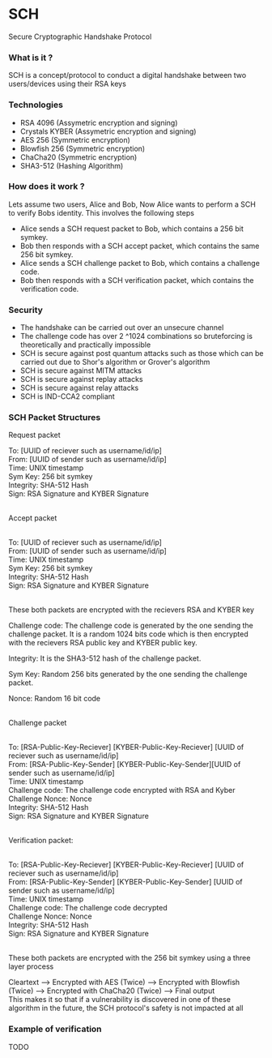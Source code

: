 # SCH
Secure Cryptographic Handshake Protocol

### What is it ?
SCH is a concept/protocol to conduct a digital handshake between two users/devices using their RSA keys

### Technologies
- RSA 4096 (Assymetric encryption and signing)
- Crystals KYBER (Assymetric encryption and signing)
- AES 256 (Symmetric encryption)
- Blowfish 256 (Symmetric encryption)
- ChaCha20 (Symmetric encryption)
- SHA3-512 (Hashing Algorithm)

### How does it work ?

Lets assume two users, Alice and Bob, Now Alice wants to perform a SCH to verify Bobs identity.
This involves the following steps

- Alice sends a SCH request packet to Bob, which contains a 256 bit symkey.
- Bob then responds with a SCH accept packet, which contains the same 256 bit symkey.
- Alice sends a SCH challenge packet to Bob, which contains a challenge code.
- Bob then responds with a SCH verification packet, which contains the verification code.

### Security
- The handshake can be carried out over an unsecure channel
- The challenge code has over 2 ^1024 combinations so bruteforcing is theoretically and practically impossible
- SCH is secure against post quantum attacks such as those which can be carried out due to Shor's algorithm or Grover's algorithm
- SCH is secure against MITM attacks
- SCH is secure against replay attacks
- SCH is secure against relay attacks
- SCH is IND-CCA2 compliant

### SCH Packet Structures

Request packet

To: [UUID of reciever such as username/id/ip] <br>
From: [UUID of sender such as username/id/ip] <br>
Time: UNIX timestamp <br>
Sym Key: 256 bit symkey <br>
Integrity: SHA-512 Hash <br>
Sign: RSA Signature and KYBER Signature <br> <br>

Accept packet <br> <br>

To: [UUID of reciever such as username/id/ip] <br>
From: [UUID of sender such as username/id/ip] <br>
Time: UNIX timestamp  <br>
Sym Key: 256 bit symkey  <br>
Integrity: SHA-512 Hash <br>
Sign: RSA Signature and KYBER Signature <br> <br>


These both packets are encrypted with the recievers RSA and KYBER key <br>

Challenge code: The challenge code is generated by the one sending the challenge packet. It is a random 1024 bits code which is then encrypted with the recievers RSA public key and KYBER public key. <br>

Integrity: It is the SHA3-512 hash of the challenge packet. <br>

Sym Key: Random 256 bits generated by the one sending the challenge packet. <br>

Nonce: Random 16 bit code <br> <br>

Challenge packet <br> <br>

To: [RSA-Public-Key-Reciever] [KYBER-Public-Key-Reciever] [UUID of reciever such as username/id/ip] <br>
From: [RSA-Public-Key-Sender] [KYBER-Public-Key-Sender][UUID of sender such as username/id/ip] <br>
Time: UNIX timestamp  <br>
Challenge code: The challenge code encrypted with RSA and Kyber <br>
Challenge Nonce: Nonce <br>
Integrity: SHA-512 Hash <br> 
Sign: RSA Signature and KYBER Signature <br> <br>


Verification packet: <br> <br>

To: [RSA-Public-Key-Reciever] [KYBER-Public-Key-Reciever] [UUID of reciever such as username/id/ip] <br>
From: [RSA-Public-Key-Sender] [KYBER-Public-Key-Sender] [UUID of sender such as username/id/ip]<br>
Time: UNIX timestamp <br>
Challenge code: The challenge code decrypted<br>
Challenge Nonce: Nonce<br>
Integrity: SHA-512 Hash<br>
Sign: RSA Signature and KYBER Signature<br> <br>


These both packets are encrypted with the 256 bit symkey using a three layer process <br>

Cleartext --> Encrypted with AES (Twice) --> Encrypted with Blowfish (Twice) --> Encrypted with ChaCha20 (Twice) --> Final output <br>
This makes it so that if a vulnerability is discovered in one of these algorithm in the future, the SCH protocol's safety is not impacted at all <br>

### Example of verification <br>

TODO

